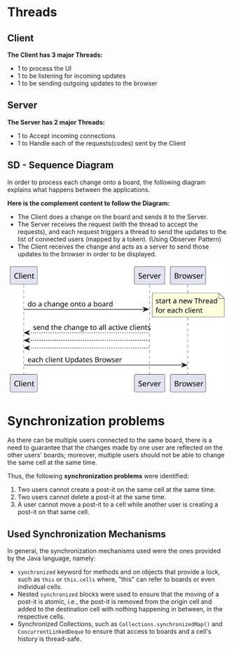 # Threads

## Client

**The Client has 3 major Threads:**

- 1 to process the UI
- 1 to be listening for incoming updates
- 1 to be sending outgoing updates to the browser

## Server

**The Server has 2 major Threads:**

- 1 to Accept incoming connections
- 1 to Handle each of the requests(codes) sent by the Client

## SD - Sequence Diagram

In order to process each change onto a board, the following diagram explains what happens between the applications.

**Here is the complement content to follow the Diagram:**

- The Client does a change on the board and sends it to the Server.
- The Server receives the request (with the thread to accept the requests), and each request triggers a thread
  to send the updates to the list of connected users (mapped by a token). (Using Observer Pattern)
- The Client receives the change and acts as a server to send those updates to the browser in order to be displayed.

![diagram](./Threads.svg)

# Synchronization problems

As there can be multiple users connected to the same board, there is a need to guarantee that the changes made by one
user are reflected on the other users' boards; moreover, multiple users should not be able to change the same cell at
the same time.

Thus, the following **synchronization problems** were identified:

1. Two users cannot create a post-it on the same cell at the same time.
2. Two users cannot delete a post-it at the same time.
3. A user cannot move a post-it to a cell while another user is creating a post-it on that same cell.

## Used Synchronization Mechanisms

In general, the synchronization mechanisms used were the ones provided by the Java language, namely:
- `synchronized` keyword for methods and on objects that provide a lock, such as `this` or `this.cells` where,
"this" can refer to boards or even individual cells.
- Nested `synchronized` blocks were used to ensure that the moving of a post-it is atomic, i.e., the post-it is
removed from the origin cell and added to the destination cell with nothing happening in between, in the respective
cells.
- Synchronized Collections, such as `Collections.synchronizedMap()` and `ConcurrentLinkedDeque` to ensure that 
access to boards and a cell's history is thread-safe.